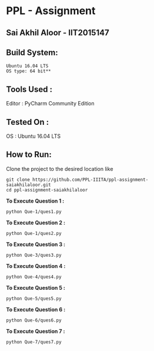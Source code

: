 # PPL - Assignment
## Sai Akhil Aloor - IIT2015147

## Build System:
```
Ubuntu 16.04 LTS 
OS type: 64 bit**
```

## Tools Used :

Editor : PyCharm Community Edition

## Tested On :
OS : Ubuntu 16.04 LTS

## How to Run:

Clone the project to the desired location like 
  ```
  git clone https://github.com/PPL-IIITA/ppl-assignment-saiakhilaloor.git
  cd ppl-assignment-saiakhilaloor
  ```

**To Execute Question 1 :** 
```
python Que-1/ques1.py
```

**To Execute Question 2 :**
```
python Que-1/ques2.py
```
**To Execute Question 3 :**
```
python Que-3/ques3.py
```
**To Execute Question 4 :**
```
python Que-4/ques4.py
```
**To Execute Question 5 :**
```
python Que-5/ques5.py
```
**To Execute Question 6 :**
```
python Que-6/ques6.py
```
**To Execute Question 7 :**
```
python Que-7/ques7.py
```


